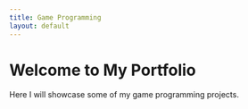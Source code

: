 ```yaml
---
title: Game Programming
layout: default
---
```


# Welcome to My Portfolio  
Here I will showcase some of my game programming projects.

<div class="home">
  
